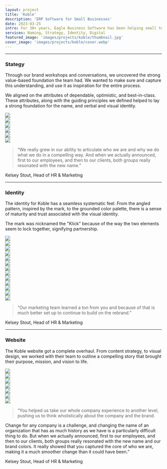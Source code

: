 ```yaml
---
layout: project
title: 'Koble'
description: 'ERP Software for Small Businesses'
date: 2023-03-25
intro: For 30+ years, Eagle Business Software has been helping small to medium-sized enterprises manage and grow their businesses. EBS had reached a point where their mission, and focus were not aligned with their brand. We worked with their team to establish a new name, Koble, as well as a brand strategy, visual identity, and website. <p>Collaborators&#x3a; <a target="_blank" href="https://mattyow.com/">Matt Yow</a> (Naming)</p>
services: Naming, Strategy, Identity, Digital
featured_image: 'images/projects/koble/thumbnail.jpg'
cover_image: 'images/projects/koble/cover.webp'
---
```


<hr class="span-12" />

<div class="span-12 md-span-6">
    <h3 class="displayLarge">Stategy</h3>
</div>

<div class="span-12 md-span-6 md-start-7">
    <p>Through our brand workshops and conversations, we uncovered the strong value-based foundation the team had. We wanted to make sure and capture this understanding, and use it as inspiration for the entire process.</p>
    <p>We aligned on the attributes of dependable, optimistic, and best-in-class. These attributes, along with the guiding principles we defined helped to lay a strong foundation for the name, and verbal and visual identity.</p>
</div>

<div class="span-12 pt1 lg-pt2">
    <img src="{{ '/images/projects/koble/strategy.webp' | relative_url }}" />
</div>

<div class="span-12 sm-span-6 pt1 lg-pt2">
     <img src="{{ '/images/projects/koble/attributes.webp' | relative_url }}" />
</div>
<div class="span-12 sm-span-6 pt1 lg-pt2">
    <img src="{{ '/images/projects/koble/stickies.webp' | relative_url }}" />
</div>

<div class="span-12 pt1 lg-pt2">
    <img src="{{ '/images/projects/koble/theme.webp' | relative_url }}" />
</div>

<div class="span-12 sm-span-6 pt1 lg-pt2">
     <img src="{{ '/images/projects/koble/naming.webp' | relative_url }}" />
</div>
<div class="span-12 sm-span-6 pt1 lg-pt2 mb6">
    <img src="{{ '/images/projects/koble/koble-meaning.webp' | relative_url }}" />
</div>

<div class="span-12 md-span-10 pb6 mb6 mt10">
    <blockquote><span>“</span>We really grew in our ability to articulate who we are and why we do what we do in a compelling way. And when we actually announced, first to our employees, and then to our clients, both groups really resonated with the new name.”</blockquote>
    <p>Kelsey Stout, Head of HR & Marketing</p>
</div>

<hr class="span-12" />

<div class="span-12 md-span-6">
    <h3 class="displayLarge">Identity</h3>
</div>

<div class="span-12 md-span-6 md-start-7">
    <p>The identity for Koble has a seamless systematic feel. From the angled pattern, inspired by the mark, to the grounded color palette, there is a sense of maturity and trust associated with the visual identity.</p>
    <p>The mark was nicknamed the "Klick" because of the way the two elements seem to lock together, signifying partnership.</p>
</div>

<div class="span-12 pt1 lg-pt2">
    <img src="{{ '/images/projects/koble/lockup.webp' | relative_url }}" />
</div>

<div class="span-12 sm-span-6 pt1 lg-pt2">
     <img src="{{ '/images/projects/koble/before.webp' | relative_url }}" />
</div>
<div class="span-12 sm-span-6 pt1 lg-pt2">
    <img src="{{ '/images/projects/koble/after.webp' | relative_url }}" />
</div>

<div class="span-12 pt1 lg-pt2">
    <img src="{{ '/images/projects/koble/sign.webp' | relative_url }}" />
</div>

<div class="span-12 sm-span-6 pt1 lg-pt2">
     <img src="{{ '/images/projects/koble/tote.webp' | relative_url }}" />
</div>
<div class="span-12 sm-span-6 pt1 lg-pt2">
    <img src="{{ '/images/projects/koble/sweatshirt.webp' | relative_url }}" />
</div>

<div class="span-12 pt1 lg-pt2">
    <img src="{{ '/images/projects/koble/ooh.webp' | relative_url }}" />
</div>

<div class="span-12 pt1 lg-pt2">
    <img src="{{ '/images/projects/koble/business-cards.webp' | relative_url }}" />
</div>

<div class="span-12 sm-span-6 pt1 lg-pt2">
     <img src="{{ '/images/projects/koble/pattern.gif' | relative_url }}" />
</div>
<div class="span-12 sm-span-6 pt1 lg-pt2">
    <img src="{{ '/images/projects/koble/color.webp' | relative_url }}" />
</div>

<div class="span-12 sm-span-6 pt1 lg-pt2">
     <img src="{{ '/images/projects/koble/type.webp' | relative_url }}" />
</div>
<div class="span-12 sm-span-6 pt1 lg-pt2">
    <img src="{{ '/images/projects/koble/type-2.webp' | relative_url }}" />
</div>

<div class="span-12 pt1 lg-pt2 mb6">
    <img src="{{ '/images/projects/koble/billboard.webp' | relative_url }}" />
</div>

<div class="span-12 md-span-10 pb6 mb6 mt10">
    <blockquote><span>“</span>Our marketing team learned a ton from you and because of that is much better set up to continue to build on the rebrand.”</blockquote>
    <p>Kelsey Stout, Head of HR & Marketing</p>
</div>

<hr class="span-12" />

<div class="span-12 md-span-6">
    <h3 class="displayLarge">Website</h3>
</div>

<div class="span-12 md-span-6 md-start-7">
   <p>The Koble website got a complete overhaul. From content strategy, to visual design, we worked with their team to outline a compelling story that brought their purpose, mission, and vision to life.</p>
</div>

<div class="span-12 pt1 lg-pt2">
    <img src="{{ '/images/projects/koble/lofi.webp' | relative_url }}" />
</div>

<div class="span-12 sm-span-6 pt1 lg-pt2">
     <img src="{{ '/images/projects/koble/wireframe-1.webp' | relative_url }}" />
</div>
<div class="span-12 sm-span-6 pt1 lg-pt2">
    <img src="{{ '/images/projects/koble/wireframe-2.webp' | relative_url }}" />
</div>

<div class="span-12 pt1 lg-pt2">
    <img src="{{ '/images/projects/koble/website.webp' | relative_url }}" />
</div>

<div class="span-12 pt1 lg-pt2">
    <img src="{{ '/images/projects/koble/envelope-device.webp' | relative_url }}" />
</div>

<div class="span-12 sm-span-6 pt1 lg-pt2">
     <img src="{{ '/images/projects/koble/home.webp' | relative_url }}" />
</div>
<div class="span-12 sm-span-6 pt1 lg-pt2">
    <img src="{{ '/images/projects/koble/company.webp' | relative_url }}" />
</div>


<div class="span-12 md-span-10 mt10">
    <blockquote><span>“</span>You helped us take our whole company experience to another level, pushing us to think wholistically about the company and the brand.</blockquote>
    <p>Change for any company is a challenge, and changing the name of an organization that has as much history as we have is a particularly difficult thing to do. But when we actually announced, first to our employees, and then to our clients, both groups really resonated with the new name and our brand colors. It really showed that you captured the core of who we are, making it a much smoother change than it could have been.”</p>
    <p>Kelsey Stout, Head of HR & Marketing</p>
</div>

